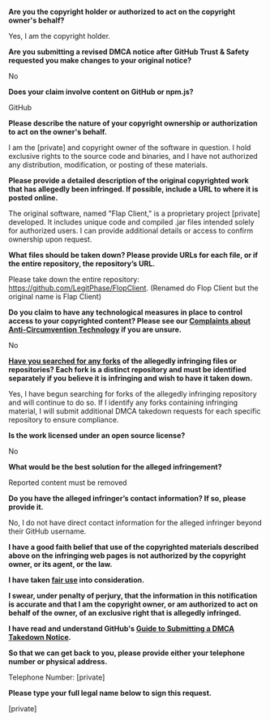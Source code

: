 **Are you the copyright holder or authorized to act on the copyright owner's behalf?**

Yes, I am the copyright holder.

**Are you submitting a revised DMCA notice after GitHub Trust & Safety requested you make changes to your original notice?**

No

**Does your claim involve content on GitHub or npm.js?**

GitHub

**Please describe the nature of your copyright ownership or authorization to act on the owner's behalf.**

I am the [private] and copyright owner of the software in question. I hold exclusive rights to the source code and binaries, and I have not authorized any distribution, modification, or posting of these materials.

**Please provide a detailed description of the original copyrighted work that has allegedly been infringed. If possible, include a URL to where it is posted online.**

The original software, named "Flap Client," is a proprietary project [private] developed. It includes unique code and compiled .jar files intended solely for authorized users. I can provide additional details or access to confirm ownership upon request.

**What files should be taken down? Please provide URLs for each file, or if the entire repository, the repository’s URL.**

Please take down the entire repository: https://github.com/LegitPhase/FlopClient. (Renamed do Flop Client but the original name is Flap Client)

**Do you claim to have any technological measures in place to control access to your copyrighted content? Please see our <a href="https://docs.github.com/articles/guide-to-submitting-a-dmca-takedown-notice#complaints-about-anti-circumvention-technology">Complaints about Anti-Circumvention Technology</a> if you are unsure.**

No

**<a href="https://docs.github.com/articles/dmca-takedown-policy#b-what-about-forks-or-whats-a-fork">Have you searched for any forks</a> of the allegedly infringing files or repositories? Each fork is a distinct repository and must be identified separately if you believe it is infringing and wish to have it taken down.**

Yes, I have begun searching for forks of the allegedly infringing repository and will continue to do so. If I identify any forks containing infringing material, I will submit additional DMCA takedown requests for each specific repository to ensure compliance.

**Is the work licensed under an open source license?**

No

**What would be the best solution for the alleged infringement?**

Reported content must be removed

**Do you have the alleged infringer’s contact information? If so, please provide it.**

No, I do not have direct contact information for the alleged infringer beyond their GitHub username.

**I have a good faith belief that use of the copyrighted materials described above on the infringing web pages is not authorized by the copyright owner, or its agent, or the law.**

**I have taken <a href="https://www.lumendatabase.org/topics/22">fair use</a> into consideration.**

**I swear, under penalty of perjury, that the information in this notification is accurate and that I am the copyright owner, or am authorized to act on behalf of the owner, of an exclusive right that is allegedly infringed.**

**I have read and understand GitHub's <a href="https://docs.github.com/articles/guide-to-submitting-a-dmca-takedown-notice/">Guide to Submitting a DMCA Takedown Notice</a>.**

**So that we can get back to you, please provide either your telephone number or physical address.**

Telephone Number: [private]

**Please type your full legal name below to sign this request.**

[private]
